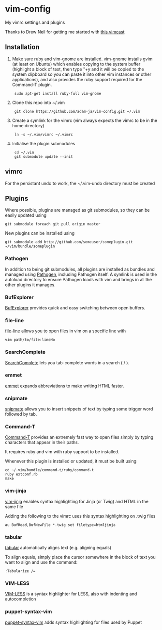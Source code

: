 # vim-config

My vimrc settings and plugins

Thanks to Drew Neil for getting me started with [this vimcast](http://vimcasts.org/episodes/synchronizing-plugins-with-git-submodules-and-pathogen/)

## Installation

1. Make sure ruby and vim-gnome are installed. vim-gnome installs gvim (at least on Ubuntu) which enables copying to the system buffer (highlight a block of text, then type "+y and it will be copied to the system clipboard so you can paste it into other vim instances or other applications), and also provides the ruby support required for the Command-T plugin.

        sudo apt-get install ruby-full vim-gnome

2. Clone this repo into ~/.vim

        git clone https://github.com/adam-ja/vim-config.git ~/.vim

3. Create a symlink for the vimrc (vim always expects the vimrc to be in the home directory)

        ln -s ~/.vim/vimrc ~/.vimrc

4. Initialise the plugin submodules

        cd ~/.vim
        git submodule update --init

## vimrc

For the persistant undo to work, the ~/.vim-undo directory must be created

## Plugins

Where possible, plugins are managed as git submodules, so they can be easily updated using

    git submodule foreach git pull origin master

New plugins can be installed using

    git submodule add http://github.com/someuser/someplugin.git ~/vim/bundle/someplugin

### Pathogen

In addition to being git submodules, all plugins are installed as bundles and managed using [Pathogen](https://github.com/tpope/vim-pathogen), including Pathogen itself. A symlink is used in the autoload directory to ensure Pathogen loads with vim and brings in all the other plugins it manages.

### BufExplorer

[BufExplorer](https://github.com/vim-scripts/bufexplorer.zip) provides quick and easy switching between open buffers.

### file-line

[file-line](https://github.com/bogado/file-line) allows you to open files in vim on a specific line with

    vim path/to/file:lineNo

### SearchComplete

[SearchComplete](https://github.com/vim-scripts/SearchComplete) lets you tab-complete words in a search ( / ).

### emmet

[emmet](https://github.com/mattn/emmet-vim) expands abbreviations to make writing HTML faster.

### snipmate

[snipmate](https://github.com/msanders/snipmate.vim) allows you to insert snippets of text by typing some trigger word followed by tab.

### Command-T

[Command-T](https://github.com/wincent/Command-T) provides an extremely fast way to open files simply by typing characters that appear in their paths.

It requires ruby and vim with ruby support to be installed.

Whenever this plugin is installed or updated, it must be built using

    cd ~/.vim/bundle/command-t/ruby/command-t
    ruby extconf.rb
    make

### vim-jinja

[vim-jinja](https://github.com/mitsuhiko/vim-jinja) enables syntax highlighting for Jinja (or Twig) and HTML in the same file

Adding the following to the vimrc uses this syntax highlighting on .twig files

    au BufRead,BufNewFile *.twig set filetype=htmljinja

### tabular

[tabular](https://github.com/godlygeek/tabular) automatically aligns text (e.g. aligning equals)

To align equals, simply place the cursor somewhere in the block of text you want to align and use the command:

    :Tabularize /=

### VIM-LESS

[VIM-LESS](https://github.com/groenewege/vim-less) is a syntax highlighter for LESS, also with indenting and autocompletion

### puppet-syntax-vim

[puppet-syntax-vim](https://github.com/puppetlabs/puppet-syntax-vim) adds syntax highlighting for files used by Puppet
